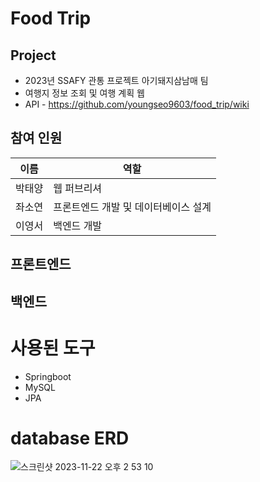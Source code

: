 # Food Trip

## Project
* 2023년 SSAFY 관통 프로젝트 아기돼지삼남매 팀
* 여행지 정보 조회 및 여행 계획 웹
* API - https://github.com/youngseo9603/food_trip/wiki

## 참여 인원
|이름|역할|
|------|---|
|박태양|웹 퍼브리셔|
|좌소연|프론트엔드 개발 및 데이터베이스 설계|
|이영서|백엔드 개발|

## 프론트엔드



## 백엔드

# 사용된 도구
* Springboot
* MySQL
* JPA

# database ERD

![스크린샷 2023-11-22 오후 2 53 10](https://github.com/youngseo9603/food_trip/assets/81522548/39381992-49a9-4885-92b9-631be5a5d7f2)


